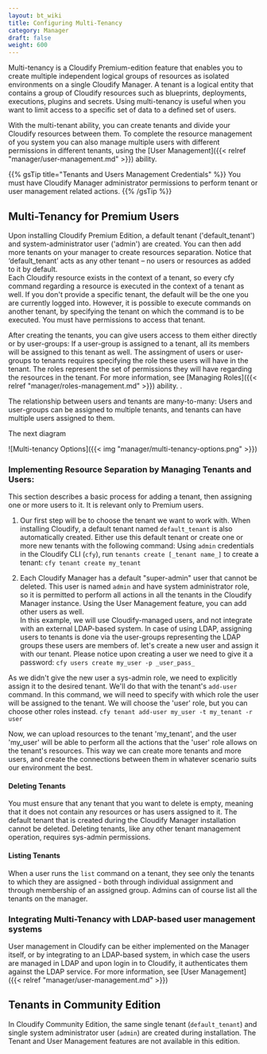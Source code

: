 ```yaml
---
layout: bt_wiki
title: Configuring Multi-Tenancy
category: Manager
draft: false
weight: 600
---
```

Multi-tenancy is a Cloudify Premium-edition feature that enables you to create multiple independent logical groups of resources as isolated environments on a single Cloudify Manager. A tenant is a logical entity that contains a group of Cloudify resources such as blueprints, deployments, executions, plugins and secrets. Using multi-tenancy is useful when you want to limit access to a specific set of data to a defined set of users.

With the multi-tenant ability, you can create tenants and divide your Cloudify resources between them. To complete the resource management of you system you can also manage multiple users with different permissions in different tenants, using the [User Management]({{< relref "manager/user-management.md" >}}) ability. 

{{% gsTip title="Tenants and Users Management Credentials" %}}
You must have Cloudify Manager administrator permissions to perform tenant or user management related actions.
{{% /gsTip %}}

## Multi-Tenancy for Premium Users

Upon installing Cloudify Premium Edition, a default tenant ('default_tenant') and system-administrator user ('admin') are created. You can then add more tenants on your manager to create resources separation. Notice that ‘default_tenant’ acts as any other tenant – no users or resources as added to it by default.  
Each Cloudify resource exists in the context of a tenant, so every cfy command regarding a resource is executed in the context of a tenant as well. If you don't provide a specific tenant, the default will be the one you are currently logged into. However, it is possible to execute commands on another tenant, by specifying the tenant on which the command is to be executed. You must have permissions to access that tenant.

After creating the tenants, you can give users access to them either directly or by user-groups: If a user-group is assigned to a tenant, all its members will be assigned to this tenant as well. 
The assingment of users or user-groups to tenants requires specifying the role these users will have in the tenant. The roles represent the set of permissions they will have regarding the resources in the tenant. For more information, see [Managing Roles]({{< relref "manager/roles-management.md" >}}) ability. . 

The relationship between users and tenants are many-to-many: Users and user-groups can be assigned to multiple tenants, and tenants can have multiple users assigned to them. 

The next diagram 
 
![Multi-tenancy Options]({{< img "manager/multi-tenancy-options.png" >}})

### Implementing Resource Separation by Managing Tenants and Users:

This section describes a basic process for adding a tenant, then assigning one or more users to it. It is relevant only to Premium users. 

1. Our first step will be to choose the tenant we want to work with. When installing Cloudify, a default tenant named `default_tenant` is also automatically  created. Either use this default tenant or create one or more new tenants with the following command:
Using `admin` credentials in the Cloudify CLI (`cfy`), run `tenants create [_tenant name_]` to create a tenant:
`cfy tenant create my_tenant`

2. Each Cloudify Manager has a default "super-admin" user that cannot be deleted. This user is named `admin` and have system administrator role, so it is permitted to perform all actions in all the tenants in the Cloudify Manager instance. Using the User Management feature, you can add other users as well.  
In this example, we will use Cloudify-managed users, and not integrate with an external LDAP-based system. In case of using LDAP, assigning users to tenants is done via the user-groups representing the LDAP groups these users are members of. 
let's create a new user and assign it with our tenant. Please notice upon creating a user we need to give it a password:
`cfy users create my_user -p _user_pass_`

As we didn't give the new user a sys-admin role, we need to explicitly assign it to the desired tenant. We'll do that with the tenant's `add-user` command. In this command, we will need to specify with which role the user will be assigned to the tenant. We will choose the 'user' role, but you can choose other roles instead. 
`cfy tenant add-user my_user -t my_tenant -r user`

Now, we can upload resources to the tenant 'my_tenant', and the user 'my_user' will be able to perform all the actions that the 'user' role allows on the tenant's resources. This way we can create more tenants and more users, and create the connections between them in whatever scenario suits our environment the best. 
 
#### Deleting Tenants

You must ensure that any tenant that you want to delete is empty, meaning that it does not contain any resources or has users assigned to it. 
The default tenant that is created during the Cloudify Manager installation cannot be deleted.
Deleting tenants, like any other tenant management operation, requires sys-admin permissions.

#### Listing Tenants

When a user runs the `list` command on a tenant, they see only the tenants to which they are assigned - both through individual assignment and through membership of an assigned group. Admins can of course list all the tenants on the manager. 

### Integrating Multi-Tenancy with LDAP-based user management systems

User management in Cloudify can be either implemented on the Manager itself, or by integrating to an LDAP-based system, in which case the users are managed in LDAP and upon login in to Cloudify, it authenticates them against the LDAP service. For more information, see [User Management]({{< relref "manager/user-management.md" >}})

## Tenants in Community Edition
In Cloudify Community Edition, the same single tenant (`default_tenant`) and single system administrator user (`admin`) are created during installation. The Tenant and User Management features are not available in this edition. 


